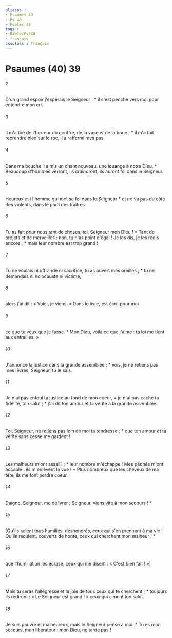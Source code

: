 ```yaml
---
aliases : 
- Psaumes 40
- Ps 40
- Psalms 40
tags : 
- Bible/Ps/40
- français
cssclass : français
---
```


# Psaumes (40) 39

###### 2
D'un grand espoir j'espérais le Seigneur : * il s'est penché vers moi pour entendre mon cri.
###### 3
Il m'a tiré de l'horreur du gouffre, de la vase et de la boue ; * il m'a fait reprendre pied sur le roc, il a raffermi mes pas.
###### 4
Dans ma bouche il a mis un chant nouveau, une louange à notre Dieu. * Beaucoup d'hommes verront, ils craindront, ils auront foi dans le Seigneur.
###### 5
Heureux est l'homme qui met sa foi dans le Seigneur * et ne va pas du côté des violents, dans le parti des traîtres.
###### 6
Tu as fait pour nous tant de choses, toi, Seigneur mon Dieu ! * Tant de projets et de merveilles : non, tu n'as point d'égal ! Je les dis, je les redis encore ; * mais leur nombre est trop grand !
###### 7
Tu ne voulais ni offrande ni sacrifice, tu as ouvert mes oreilles ; * tu ne demandais ni holocauste ni victime,
###### 8
alors j'ai dit : « Voici, je viens. « Dans le livre, est écrit pour moi
###### 9
ce que tu veux que je fasse. * Mon Dieu, voilà ce que j'aime : ta loi me tient aux entrailles. »
###### 10
J'annonce la justice dans la grande assemblée ; * vois, je ne retiens pas mes lèvres, Seigneur, tu le sais.
###### 11
Je n'ai pas enfoui ta justice au fond de mon coeur, + je n'ai pas caché ta fidélité, ton salut ; * j'ai dit ton amour et ta vérité à la grande assemblée.
###### 12
Toi, Seigneur, ne retiens pas loin de moi ta tendresse ; * que ton amour et ta vérité sans cesse me gardent !
###### 13
Les malheurs m'ont assailli : * leur nombre m'échappe ! Mes péchés m'ont accablé : ils m'enlèvent la vue ! * Plus nombreux que les cheveux de ma tête, ils me font perdre coeur.
###### 14
Daigne, Seigneur, me délivrer ; Seigneur, viens vite à mon secours ! *
###### 15
[Qu'ils soient tous humiliés, déshonorés, ceux qui s'en prennent à ma vie ! Qu'ils reculent, couverts de honte, ceux qui cherchent mon malheur ; *
###### 16
que l'humiliation les écrase, ceux qui me disent : « C'est bien fait ! »]
###### 17
Mais tu seras l'allégresse et la joie de tous ceux qui te cherchent ; * toujours ils rediront : « Le Seigneur est grand ! » ceux qui aiment ton salut.
###### 18
Je suis pauvre et malheureux, mais le Seigneur pense à moi. * Tu es mon secours, mon libérateur : mon Dieu, ne tarde pas !
